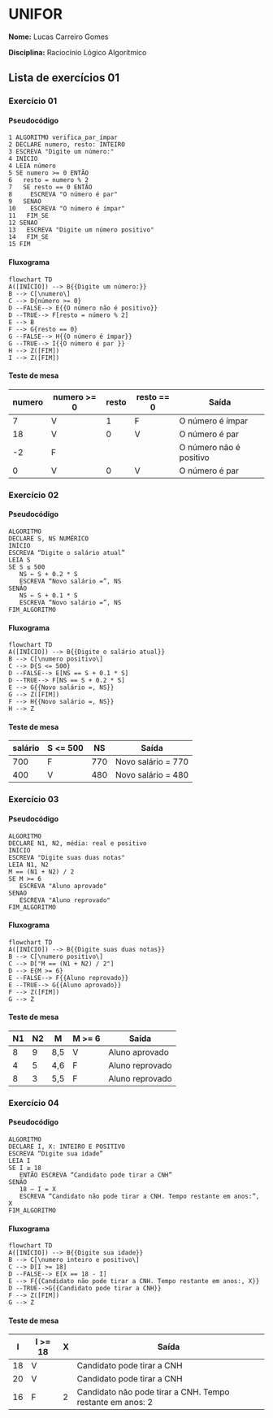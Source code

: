 # UNIFOR
**Nome:** Lucas Carreiro Gomes

**Disciplina:** Raciocínio Lógico Algorítmico

## Lista de exercícios 01

### Exercício 01

#### Pseudocódigo
```
1 ALGORITMO verifica_par_ímpar
2 DECLARE numero, resto: INTEIRO
3 ESCREVA "Digite um número:"
4 INÍCIO
4 LEIA número
5 SE numero >= 0 ENTÃO
6   resto = numero % 2
7   SE resto == 0 ENTÃO
8     ESCREVA "O número é par"
9   SENAO
10    ESCREVA "O número é ímpar"
11   FIM_SE
12 SENAO
13   ESCREVA "Digite um número positivo"
14   FIM_SE
15 FIM
```
#### Fluxograma
```mermaid
flowchart TD
A([INÍCIO]) --> B{{Digite um número:}}
B --> C[\numero\]
C --> D{número >= 0}
D --FALSE--> E{{O número não é positivo}}
D --TRUE--> F[resto = número % 2]
E --> B
F --> G{resto == 0}
G --FALSE--> H{{O número é ímpar}}
G --TRUE--> I{{O número é par }}
H --> Z([FIM])
I --> Z([FIM])
```
#### Teste de mesa
| numero | numero >= 0 | resto | resto == 0 | Saída |
| -- | -- | -- | -- | -- |
| 7 | V | 1 | F | O número é ímpar |
| 18 | V | 0 | V | O número é par |
| -2 | F |  |  | O número não é positivo |
| 0 | V | 0 | V | O número é par |


### Exercício 02

#### Pseudocódigo
```
ALGORITMO
DECLARE S, NS NUMÉRICO
INÍCIO
ESCREVA “Digite o salário atual”
LEIA S
SE S ≤ 500
   NS ← S + 0.2 * S
   ESCREVA “Novo salário =”, NS
SENÃO
   NS ← S + 0.1 * S
   ESCREVA “Novo salário =”, NS
FIM_ALGORITMO
```
#### Fluxograma
```mermaid
flowchart TD
A([INÍCIO]) --> B{{Digite o salário atual}}
B --> C[\numero positivo\]
C --> D{S <= 500}
D --FALSE--> E[NS == S + 0.1 * S]
D --TRUE--> F[NS == S + 0.2 * S]
E --> G{{Novo salário =, NS}}
G --> Z([FIM])
F --> H{{Novo salário =, NS}}
H --> Z
```
#### Teste de mesa
| salário | S <= 500 | NS | Saída |
| -- | -- | -- | -- |
| 700 | F | 770 | Novo salário = 770 |
| 400 | V | 480 | Novo salário = 480 |

### Exercício 03

#### Pseudocódigo
```
ALGORITMO
DECLARE N1, N2, média: real e positivo
INÍCIO
ESCREVA "Digite suas duas notas"
LEIA N1, N2
M == (N1 + N2) / 2
SE M >= 6
   ESCREVA "Aluno aprovado"
SENAO
   ESCREVA "Aluno reprovado"
FIM_ALGORITMO
```
#### Fluxograma
```mermaid
flowchart TD
A([INÍCIO]) --> B{{Digite suas duas notas}}
B --> C[\numero positivo\]
C --> D["M == (N1 + N2) / 2"]
D --> E{M >= 6}
E --FALSE--> F{{Aluno reprovado}}
E --TRUE--> G{{Aluno aprovado}}
F --> Z([FIM])
G --> Z
```
#### Teste de mesa
| N1 | N2 | M | M >= 6 | Saída |
| -- | -- | -- | -- | -- |
| 8 | 9 | 8,5 | V | Aluno aprovado |
| 4 | 5 | 4,6 | F | Aluno reprovado |
| 8 | 3 | 5,5 | F | Aluno reprovado |

### Exercício 04

#### Pseudocódigo
```
ALGORITMO
DECLARE I, X: INTEIRO E POSITIVO
ESCREVA “Digite sua idade”
LEIA I
SE I ≥ 18
   ENTÃO ESCREVA “Candidato pode tirar a CNH”
SENÃO
   18 – I = X
   ESCREVA “Candidato não pode tirar a CNH. Tempo restante em anos:”, X
FIM_ALGORITMO
```
#### Fluxograma
```mermaid
flowchart TD
A([INÍCIO]) --> B{{Digite sua idade}}
B --> C[\numero inteiro e positivo\]
C --> D[I >= 18]
D --FALSE--> E[X == 18 - I]
E --> F{{Candidato não pode tirar a CNH. Tempo restante em anos:, X}}
D --TRUE-->G{{Candidato pode tirar a CNH}}
F --> Z([FIM])
G --> Z
```
#### Teste de mesa
| I | I >= 18 | X | Saída |
| -- | -- | -- | -- |
| 18 | V |  | Candidato pode tirar a CNH |
| 20 | V |  | Candidato pode tirar a CNH |
| 16 | F | 2 | Candidato não pode tirar a CNH. Tempo restante em anos: 2 |
